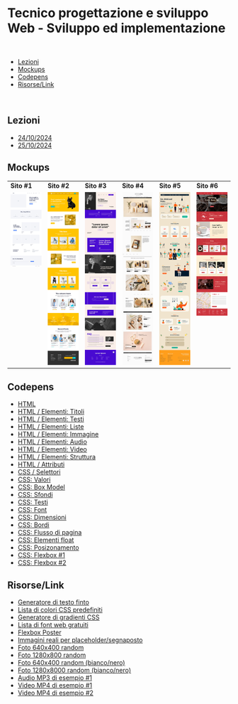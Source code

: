 # Tecnico progettazione e sviluppo Web - Sviluppo ed implementazione

<br/>

* [Lezioni](#lessons)
* [Mockups](#mockups)
* [Codepens](#codepens)
* [Risorse/Link](#resources)

<br/>

<a name="lessons"></a>
## Lezioni

* [24/10/2024](./lezioni/2024-10-24.pdf)
* [25/10/2024](./lezioni/2024-10-25.pdf)

<a name="mockups"></a>
## Mockups

<table width="100%">
    <tr>
        <td><strong>Sito #1</strong></td>
        <td><strong>Sito #2</strong></td>
        <td><strong>Sito #3</strong></td>
        <td><strong>Sito #4</strong></td>
        <td><strong>Sito #5</strong></td>
        <td><strong>Sito #6</strong></td>
    </tr>
    <tr>
        <td valign="top">
            <a href="./mockups/website-0/README.md"><img src="./mockups/website-0/website-0.jpg" width="100"/></a>
        </td>
        <td valign="top">
            <a href="./mockups/website-1/README.md"><img src="./mockups/website-1/website-1.jpg" width="100"/></a>
        </td>
        <td valign="top">
            <a href="./mockups/website-2/README.md"><img src="./mockups/website-2/website-2.jpg" width="100"/></a>
        </td>
        <td valign="top">
            <a href="./mockups/website-3/README.md"><img src="./mockups/website-3/website-3.jpg" width="100"/></a>
        </td>
        <td valign="top">
            <a href="./mockups/website-4/README.md"><img src="./mockups/website-4/website-4.jpg" width="100"/></a>
        </td>
        <td valign="top">
            <a href="./mockups/website-5/README.md"><img src="./mockups/website-5/website-5.jpg" width="100"/></a>
        </td>
    </tr>
</table>

<a name="codepens"></a>
## Codepens

* [HTML](https://codepen.io/danielrampanelli/pen/vYoWObY)
* [HTML / Elementi: Titoli](https://codepen.io/danielrampanelli/pen/abeVvKb)
* [HTML / Elementi: Testi](https://codepen.io/danielrampanelli/pen/RwXjaoO)
* [HTML / Elementi: Liste](https://codepen.io/danielrampanelli/pen/PoMONmY)
* [HTML / Elementi: Immagine](https://codepen.io/danielrampanelli/pen/VworaQN)
* [HTML / Elementi: Audio](https://codepen.io/danielrampanelli/pen/xxvPjRO)
* [HTML / Elementi: Video](https://codepen.io/danielrampanelli/pen/rNXYevJ)
* [HTML / Elementi: Struttura](https://codepen.io/danielrampanelli/pen/eYqeZKV)
* [HTML / Attributi](https://codepen.io/danielrampanelli/pen/YzmEqjo)
* [CSS / Selettori](https://codepen.io/danielrampanelli/pen/eYqeZLV)
* [CSS: Valori](https://codepen.io/danielrampanelli/pen/JjgOXew)
* [CSS: Box Model](https://codepen.io/danielrampanelli/pen/ZEgaWVr)
* [CSS: Sfondi](https://codepen.io/danielrampanelli/pen/rNXYeov)
* [CSS: Testi](https://codepen.io/danielrampanelli/pen/zYgPqyL)
* [CSS: Font](https://codepen.io/danielrampanelli/pen/JjgOBXV)
* [CSS: Dimensioni](https://codepen.io/danielrampanelli/pen/ExqbKGe)
* [CSS: Bordi](https://codepen.io/danielrampanelli/pen/abeVNPR)
* [CSS: Flusso di pagina](https://codepen.io/danielrampanelli/pen/mdNqKqY)
* [CSS: Elementi float](https://codepen.io/danielrampanelli/pen/QWeOxaE)
* [CSS: Posizonamento](https://codepen.io/danielrampanelli/pen/xxvPVmQ)
* [CSS: Flexbox #1](https://codepen.io/danielrampanelli/pen/KKOyBvo)
* [CSS: Flexbox #2](https://codepen.io/danielrampanelli/pen/KKOyBvo)

<a name="resources"></a>
## Risorse/Link

* [Generatore di testo finto](https://loremipsum.io)
* [Lista di colori CSS predefiniti](https://www.w3schools.com/tags/ref_colornames.asp)
* [Generatore di gradienti CSS](https://cssgradient.io)
* [Lista di font web gratuiti](https://fonts.google.com)
* [Flexbox Poster](https://css-tricks.com/wp-content/uploads/2022/02/css-flexbox-poster.png)
* [Immagini reali per placeholder/segnaposto](https://picsum.photos)
* [Foto 640x400 random](https://picsum.photos/640/400)
* [Foto 1280x800 random](https://picsum.photos/1280/800)
* [Foto 640x400 random (bianco/nero)](https://picsum.photos/640/400?grayscale)
* [Foto 1280x8000 random (bianco/nero)](https://picsum.photos/1280/800?grayscale)
* [Audio MP3 di esempio #1](https://download.samplelib.com/mp3/sample-3s.mp3)
* [Video MP4 di esempio #1](https://onlinetestcase.com/wp-content/uploads/2023/06/1MB.mp4)
* [Video MP4 di esempio #2](https://file-examples.com/storage/feb05093336710053a32bc1/2017/04/file_example_MP4_480_1_5MG.mp4)